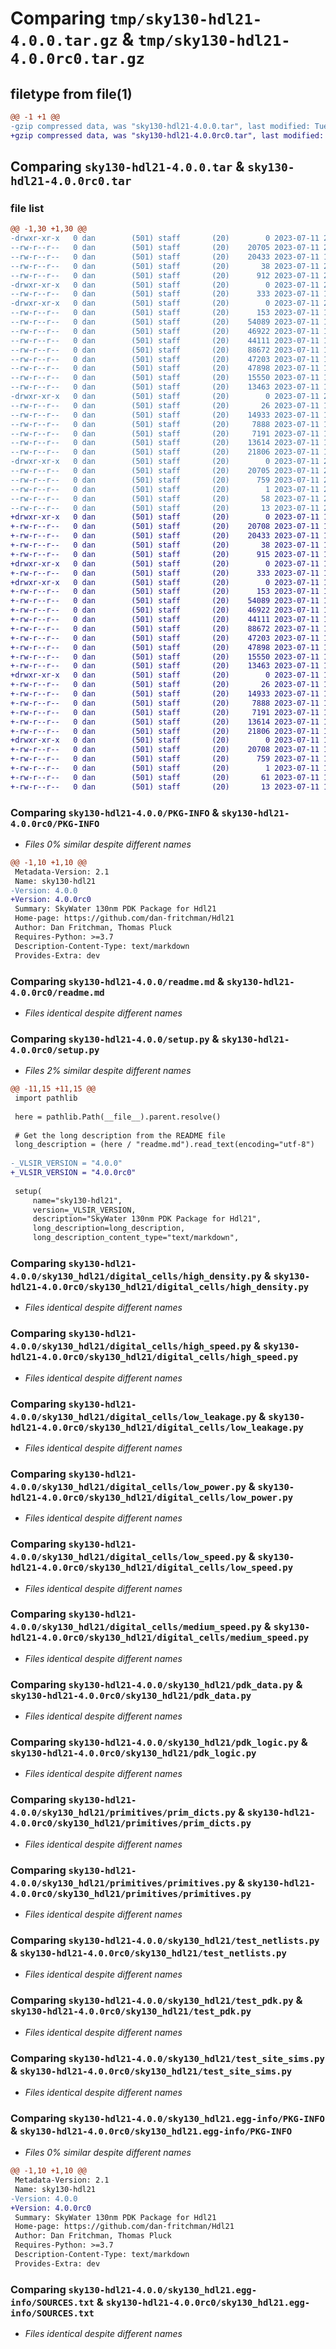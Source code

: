 # Comparing `tmp/sky130-hdl21-4.0.0.tar.gz` & `tmp/sky130-hdl21-4.0.0rc0.tar.gz`

## filetype from file(1)

```diff
@@ -1 +1 @@
-gzip compressed data, was "sky130-hdl21-4.0.0.tar", last modified: Tue Jul 11 20:26:33 2023, max compression
+gzip compressed data, was "sky130-hdl21-4.0.0rc0.tar", last modified: Tue Jul 11 16:55:35 2023, max compression
```

## Comparing `sky130-hdl21-4.0.0.tar` & `sky130-hdl21-4.0.0rc0.tar`

### file list

```diff
@@ -1,30 +1,30 @@
-drwxr-xr-x   0 dan        (501) staff       (20)        0 2023-07-11 20:26:33.560955 sky130-hdl21-4.0.0/
--rw-r--r--   0 dan        (501) staff       (20)    20705 2023-07-11 20:26:33.560737 sky130-hdl21-4.0.0/PKG-INFO
--rw-r--r--   0 dan        (501) staff       (20)    20433 2023-07-11 14:50:48.000000 sky130-hdl21-4.0.0/readme.md
--rw-r--r--   0 dan        (501) staff       (20)       38 2023-07-11 20:26:33.560999 sky130-hdl21-4.0.0/setup.cfg
--rw-r--r--   0 dan        (501) staff       (20)      912 2023-07-11 20:22:36.000000 sky130-hdl21-4.0.0/setup.py
-drwxr-xr-x   0 dan        (501) staff       (20)        0 2023-07-11 20:26:33.556661 sky130-hdl21-4.0.0/sky130_hdl21/
--rw-r--r--   0 dan        (501) staff       (20)      333 2023-07-11 14:50:48.000000 sky130-hdl21-4.0.0/sky130_hdl21/__init__.py
-drwxr-xr-x   0 dan        (501) staff       (20)        0 2023-07-11 20:26:33.559089 sky130-hdl21-4.0.0/sky130_hdl21/digital_cells/
--rw-r--r--   0 dan        (501) staff       (20)      153 2023-07-11 14:50:48.000000 sky130-hdl21-4.0.0/sky130_hdl21/digital_cells/__init__.py
--rw-r--r--   0 dan        (501) staff       (20)    54089 2023-07-11 14:50:48.000000 sky130-hdl21-4.0.0/sky130_hdl21/digital_cells/high_density.py
--rw-r--r--   0 dan        (501) staff       (20)    46922 2023-07-11 14:50:48.000000 sky130-hdl21-4.0.0/sky130_hdl21/digital_cells/high_speed.py
--rw-r--r--   0 dan        (501) staff       (20)    44111 2023-07-11 14:50:48.000000 sky130-hdl21-4.0.0/sky130_hdl21/digital_cells/low_leakage.py
--rw-r--r--   0 dan        (501) staff       (20)    88672 2023-07-11 14:50:48.000000 sky130-hdl21-4.0.0/sky130_hdl21/digital_cells/low_power.py
--rw-r--r--   0 dan        (501) staff       (20)    47203 2023-07-11 14:50:48.000000 sky130-hdl21-4.0.0/sky130_hdl21/digital_cells/low_speed.py
--rw-r--r--   0 dan        (501) staff       (20)    47898 2023-07-11 14:50:48.000000 sky130-hdl21-4.0.0/sky130_hdl21/digital_cells/medium_speed.py
--rw-r--r--   0 dan        (501) staff       (20)    15550 2023-07-11 14:50:48.000000 sky130-hdl21-4.0.0/sky130_hdl21/pdk_data.py
--rw-r--r--   0 dan        (501) staff       (20)    13463 2023-07-11 14:50:48.000000 sky130-hdl21-4.0.0/sky130_hdl21/pdk_logic.py
-drwxr-xr-x   0 dan        (501) staff       (20)        0 2023-07-11 20:26:33.560447 sky130-hdl21-4.0.0/sky130_hdl21/primitives/
--rw-r--r--   0 dan        (501) staff       (20)       26 2023-07-11 14:50:48.000000 sky130-hdl21-4.0.0/sky130_hdl21/primitives/__init__.py
--rw-r--r--   0 dan        (501) staff       (20)    14933 2023-07-11 14:50:48.000000 sky130-hdl21-4.0.0/sky130_hdl21/primitives/prim_dicts.py
--rw-r--r--   0 dan        (501) staff       (20)     7888 2023-07-11 14:50:48.000000 sky130-hdl21-4.0.0/sky130_hdl21/primitives/primitives.py
--rw-r--r--   0 dan        (501) staff       (20)     7191 2023-07-11 14:50:48.000000 sky130-hdl21-4.0.0/sky130_hdl21/test_netlists.py
--rw-r--r--   0 dan        (501) staff       (20)    13614 2023-07-11 14:50:48.000000 sky130-hdl21-4.0.0/sky130_hdl21/test_pdk.py
--rw-r--r--   0 dan        (501) staff       (20)    21806 2023-07-11 14:50:48.000000 sky130-hdl21-4.0.0/sky130_hdl21/test_site_sims.py
-drwxr-xr-x   0 dan        (501) staff       (20)        0 2023-07-11 20:26:33.557458 sky130-hdl21-4.0.0/sky130_hdl21.egg-info/
--rw-r--r--   0 dan        (501) staff       (20)    20705 2023-07-11 20:26:33.000000 sky130-hdl21-4.0.0/sky130_hdl21.egg-info/PKG-INFO
--rw-r--r--   0 dan        (501) staff       (20)      759 2023-07-11 20:26:33.000000 sky130-hdl21-4.0.0/sky130_hdl21.egg-info/SOURCES.txt
--rw-r--r--   0 dan        (501) staff       (20)        1 2023-07-11 20:26:33.000000 sky130-hdl21-4.0.0/sky130_hdl21.egg-info/dependency_links.txt
--rw-r--r--   0 dan        (501) staff       (20)       58 2023-07-11 20:26:33.000000 sky130-hdl21-4.0.0/sky130_hdl21.egg-info/requires.txt
--rw-r--r--   0 dan        (501) staff       (20)       13 2023-07-11 20:26:33.000000 sky130-hdl21-4.0.0/sky130_hdl21.egg-info/top_level.txt
+drwxr-xr-x   0 dan        (501) staff       (20)        0 2023-07-11 16:55:35.860919 sky130-hdl21-4.0.0rc0/
+-rw-r--r--   0 dan        (501) staff       (20)    20708 2023-07-11 16:55:35.860704 sky130-hdl21-4.0.0rc0/PKG-INFO
+-rw-r--r--   0 dan        (501) staff       (20)    20433 2023-07-11 14:50:48.000000 sky130-hdl21-4.0.0rc0/readme.md
+-rw-r--r--   0 dan        (501) staff       (20)       38 2023-07-11 16:55:35.860964 sky130-hdl21-4.0.0rc0/setup.cfg
+-rw-r--r--   0 dan        (501) staff       (20)      915 2023-07-11 16:52:30.000000 sky130-hdl21-4.0.0rc0/setup.py
+drwxr-xr-x   0 dan        (501) staff       (20)        0 2023-07-11 16:55:35.858046 sky130-hdl21-4.0.0rc0/sky130_hdl21/
+-rw-r--r--   0 dan        (501) staff       (20)      333 2023-07-11 14:50:48.000000 sky130-hdl21-4.0.0rc0/sky130_hdl21/__init__.py
+drwxr-xr-x   0 dan        (501) staff       (20)        0 2023-07-11 16:55:35.859992 sky130-hdl21-4.0.0rc0/sky130_hdl21/digital_cells/
+-rw-r--r--   0 dan        (501) staff       (20)      153 2023-07-11 14:50:48.000000 sky130-hdl21-4.0.0rc0/sky130_hdl21/digital_cells/__init__.py
+-rw-r--r--   0 dan        (501) staff       (20)    54089 2023-07-11 14:50:48.000000 sky130-hdl21-4.0.0rc0/sky130_hdl21/digital_cells/high_density.py
+-rw-r--r--   0 dan        (501) staff       (20)    46922 2023-07-11 14:50:48.000000 sky130-hdl21-4.0.0rc0/sky130_hdl21/digital_cells/high_speed.py
+-rw-r--r--   0 dan        (501) staff       (20)    44111 2023-07-11 14:50:48.000000 sky130-hdl21-4.0.0rc0/sky130_hdl21/digital_cells/low_leakage.py
+-rw-r--r--   0 dan        (501) staff       (20)    88672 2023-07-11 14:50:48.000000 sky130-hdl21-4.0.0rc0/sky130_hdl21/digital_cells/low_power.py
+-rw-r--r--   0 dan        (501) staff       (20)    47203 2023-07-11 14:50:48.000000 sky130-hdl21-4.0.0rc0/sky130_hdl21/digital_cells/low_speed.py
+-rw-r--r--   0 dan        (501) staff       (20)    47898 2023-07-11 14:50:48.000000 sky130-hdl21-4.0.0rc0/sky130_hdl21/digital_cells/medium_speed.py
+-rw-r--r--   0 dan        (501) staff       (20)    15550 2023-07-11 14:50:48.000000 sky130-hdl21-4.0.0rc0/sky130_hdl21/pdk_data.py
+-rw-r--r--   0 dan        (501) staff       (20)    13463 2023-07-11 14:50:48.000000 sky130-hdl21-4.0.0rc0/sky130_hdl21/pdk_logic.py
+drwxr-xr-x   0 dan        (501) staff       (20)        0 2023-07-11 16:55:35.860468 sky130-hdl21-4.0.0rc0/sky130_hdl21/primitives/
+-rw-r--r--   0 dan        (501) staff       (20)       26 2023-07-11 14:50:48.000000 sky130-hdl21-4.0.0rc0/sky130_hdl21/primitives/__init__.py
+-rw-r--r--   0 dan        (501) staff       (20)    14933 2023-07-11 14:50:48.000000 sky130-hdl21-4.0.0rc0/sky130_hdl21/primitives/prim_dicts.py
+-rw-r--r--   0 dan        (501) staff       (20)     7888 2023-07-11 14:50:48.000000 sky130-hdl21-4.0.0rc0/sky130_hdl21/primitives/primitives.py
+-rw-r--r--   0 dan        (501) staff       (20)     7191 2023-07-11 14:50:48.000000 sky130-hdl21-4.0.0rc0/sky130_hdl21/test_netlists.py
+-rw-r--r--   0 dan        (501) staff       (20)    13614 2023-07-11 14:50:48.000000 sky130-hdl21-4.0.0rc0/sky130_hdl21/test_pdk.py
+-rw-r--r--   0 dan        (501) staff       (20)    21806 2023-07-11 14:50:48.000000 sky130-hdl21-4.0.0rc0/sky130_hdl21/test_site_sims.py
+drwxr-xr-x   0 dan        (501) staff       (20)        0 2023-07-11 16:55:35.858778 sky130-hdl21-4.0.0rc0/sky130_hdl21.egg-info/
+-rw-r--r--   0 dan        (501) staff       (20)    20708 2023-07-11 16:55:35.000000 sky130-hdl21-4.0.0rc0/sky130_hdl21.egg-info/PKG-INFO
+-rw-r--r--   0 dan        (501) staff       (20)      759 2023-07-11 16:55:35.000000 sky130-hdl21-4.0.0rc0/sky130_hdl21.egg-info/SOURCES.txt
+-rw-r--r--   0 dan        (501) staff       (20)        1 2023-07-11 16:55:35.000000 sky130-hdl21-4.0.0rc0/sky130_hdl21.egg-info/dependency_links.txt
+-rw-r--r--   0 dan        (501) staff       (20)       61 2023-07-11 16:55:35.000000 sky130-hdl21-4.0.0rc0/sky130_hdl21.egg-info/requires.txt
+-rw-r--r--   0 dan        (501) staff       (20)       13 2023-07-11 16:55:35.000000 sky130-hdl21-4.0.0rc0/sky130_hdl21.egg-info/top_level.txt
```

### Comparing `sky130-hdl21-4.0.0/PKG-INFO` & `sky130-hdl21-4.0.0rc0/PKG-INFO`

 * *Files 0% similar despite different names*

```diff
@@ -1,10 +1,10 @@
 Metadata-Version: 2.1
 Name: sky130-hdl21
-Version: 4.0.0
+Version: 4.0.0rc0
 Summary: SkyWater 130nm PDK Package for Hdl21
 Home-page: https://github.com/dan-fritchman/Hdl21
 Author: Dan Fritchman, Thomas Pluck
 Requires-Python: >=3.7
 Description-Content-Type: text/markdown
 Provides-Extra: dev
```

### Comparing `sky130-hdl21-4.0.0/readme.md` & `sky130-hdl21-4.0.0rc0/readme.md`

 * *Files identical despite different names*

### Comparing `sky130-hdl21-4.0.0/setup.py` & `sky130-hdl21-4.0.0rc0/setup.py`

 * *Files 2% similar despite different names*

```diff
@@ -11,15 +11,15 @@
 import pathlib
 
 here = pathlib.Path(__file__).parent.resolve()
 
 # Get the long description from the README file
 long_description = (here / "readme.md").read_text(encoding="utf-8")
 
-_VLSIR_VERSION = "4.0.0"
+_VLSIR_VERSION = "4.0.0rc0"
 
 setup(
     name="sky130-hdl21",
     version=_VLSIR_VERSION,
     description="SkyWater 130nm PDK Package for Hdl21",
     long_description=long_description,
     long_description_content_type="text/markdown",
```

### Comparing `sky130-hdl21-4.0.0/sky130_hdl21/digital_cells/high_density.py` & `sky130-hdl21-4.0.0rc0/sky130_hdl21/digital_cells/high_density.py`

 * *Files identical despite different names*

### Comparing `sky130-hdl21-4.0.0/sky130_hdl21/digital_cells/high_speed.py` & `sky130-hdl21-4.0.0rc0/sky130_hdl21/digital_cells/high_speed.py`

 * *Files identical despite different names*

### Comparing `sky130-hdl21-4.0.0/sky130_hdl21/digital_cells/low_leakage.py` & `sky130-hdl21-4.0.0rc0/sky130_hdl21/digital_cells/low_leakage.py`

 * *Files identical despite different names*

### Comparing `sky130-hdl21-4.0.0/sky130_hdl21/digital_cells/low_power.py` & `sky130-hdl21-4.0.0rc0/sky130_hdl21/digital_cells/low_power.py`

 * *Files identical despite different names*

### Comparing `sky130-hdl21-4.0.0/sky130_hdl21/digital_cells/low_speed.py` & `sky130-hdl21-4.0.0rc0/sky130_hdl21/digital_cells/low_speed.py`

 * *Files identical despite different names*

### Comparing `sky130-hdl21-4.0.0/sky130_hdl21/digital_cells/medium_speed.py` & `sky130-hdl21-4.0.0rc0/sky130_hdl21/digital_cells/medium_speed.py`

 * *Files identical despite different names*

### Comparing `sky130-hdl21-4.0.0/sky130_hdl21/pdk_data.py` & `sky130-hdl21-4.0.0rc0/sky130_hdl21/pdk_data.py`

 * *Files identical despite different names*

### Comparing `sky130-hdl21-4.0.0/sky130_hdl21/pdk_logic.py` & `sky130-hdl21-4.0.0rc0/sky130_hdl21/pdk_logic.py`

 * *Files identical despite different names*

### Comparing `sky130-hdl21-4.0.0/sky130_hdl21/primitives/prim_dicts.py` & `sky130-hdl21-4.0.0rc0/sky130_hdl21/primitives/prim_dicts.py`

 * *Files identical despite different names*

### Comparing `sky130-hdl21-4.0.0/sky130_hdl21/primitives/primitives.py` & `sky130-hdl21-4.0.0rc0/sky130_hdl21/primitives/primitives.py`

 * *Files identical despite different names*

### Comparing `sky130-hdl21-4.0.0/sky130_hdl21/test_netlists.py` & `sky130-hdl21-4.0.0rc0/sky130_hdl21/test_netlists.py`

 * *Files identical despite different names*

### Comparing `sky130-hdl21-4.0.0/sky130_hdl21/test_pdk.py` & `sky130-hdl21-4.0.0rc0/sky130_hdl21/test_pdk.py`

 * *Files identical despite different names*

### Comparing `sky130-hdl21-4.0.0/sky130_hdl21/test_site_sims.py` & `sky130-hdl21-4.0.0rc0/sky130_hdl21/test_site_sims.py`

 * *Files identical despite different names*

### Comparing `sky130-hdl21-4.0.0/sky130_hdl21.egg-info/PKG-INFO` & `sky130-hdl21-4.0.0rc0/sky130_hdl21.egg-info/PKG-INFO`

 * *Files 0% similar despite different names*

```diff
@@ -1,10 +1,10 @@
 Metadata-Version: 2.1
 Name: sky130-hdl21
-Version: 4.0.0
+Version: 4.0.0rc0
 Summary: SkyWater 130nm PDK Package for Hdl21
 Home-page: https://github.com/dan-fritchman/Hdl21
 Author: Dan Fritchman, Thomas Pluck
 Requires-Python: >=3.7
 Description-Content-Type: text/markdown
 Provides-Extra: dev
```

### Comparing `sky130-hdl21-4.0.0/sky130_hdl21.egg-info/SOURCES.txt` & `sky130-hdl21-4.0.0rc0/sky130_hdl21.egg-info/SOURCES.txt`

 * *Files identical despite different names*

